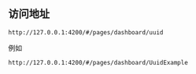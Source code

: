## 访问地址
```
http://127.0.0.1:4200/#/pages/dashboard/uuid
```
例如
```
http://127.0.0.1:4200/#/pages/dashboard/UuidExample
```
